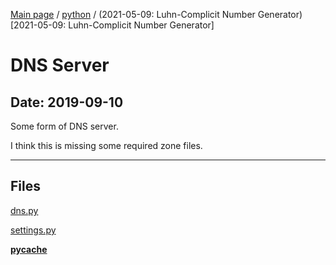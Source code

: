 [Main page](/) / [python](/python) / (2021-05-09: Luhn-Complicit Number Generator)[2021-05-09: Luhn-Complicit Number Generator]

# DNS Server

## Date: 2019-09-10

Some form of DNS server.

I think this is missing some required zone files.

-----

## Files

[dns.py](dns.py)

[settings.py](settings.py)

[__pycache__](__pycache__)
